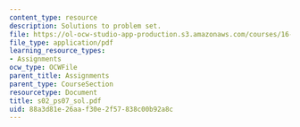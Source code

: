 ```yaml
---
content_type: resource
description: Solutions to problem set.
file: https://ol-ocw-studio-app-production.s3.amazonaws.com/courses/16-01-unified-engineering-i-ii-iii-iv-fall-2005-spring-2006/88a3d81e26aaf30e2f57838c00b92a8c_s02_ps07_sol.pdf
file_type: application/pdf
learning_resource_types:
- Assignments
ocw_type: OCWFile
parent_title: Assignments
parent_type: CourseSection
resourcetype: Document
title: s02_ps07_sol.pdf
uid: 88a3d81e-26aa-f30e-2f57-838c00b92a8c
---
```

